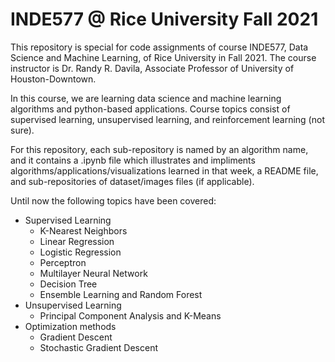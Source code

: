 # INDE577 @ Rice University Fall 2021

This repository is special for code assignments of course INDE577, Data Science and Machine Learning, of Rice University in Fall 2021. The course instructor is Dr. Randy R. Davila, Associate Professor of University of Houston-Downtown.

In this course, we are learning data science and machine learning algorithms and python-based applications. Course topics consist of supervised learning, unsupervised learning, and reinforcement learning (not sure).

For this repository, each sub-repository is named by an algorithm name, and it contains a .ipynb file which illustrates and impliments algorithms/applications/visualizations learned in that week, a README file, and sub-repositories of dataset/images files (if applicable).

Until now the following topics have been covered:

* Supervised Learning
  * K-Nearest Neighbors
  * Linear Regression
  * Logistic Regression
  * Perceptron
  * Multilayer Neural Network
  * Decision Tree
  * Ensemble Learning and Random Forest
* Unsupervised Learning
  * Principal Component Analysis and K-Means
* Optimization methods
  * Gradient Descent
  * Stochastic Gradient Descent






